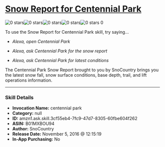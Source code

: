 # [Snow Report for Centennial Park](http://alexa.amazon.com/#skills/amzn1.ask.skill.3cf55eb4-7fc9-47d7-8305-60fbe604f262)
![0 stars](../../images/ic_star_border_black_18dp_1x.png)![0 stars](../../images/ic_star_border_black_18dp_1x.png)![0 stars](../../images/ic_star_border_black_18dp_1x.png)![0 stars](../../images/ic_star_border_black_18dp_1x.png)![0 stars](../../images/ic_star_border_black_18dp_1x.png) 0

To use the Snow Report for Centennial Park skill, try saying...

* *Alexa, open Centennial Park*

* *Alexa, ask Centennial Park for the snow report*

* *Alexa, ask Centennial Park for latest conditions*

The Centennial Park Snow Report brought to you by SnoCountry brings you the latest snow fall, snow surface conditions,  base depth, trail, and lift operations information.

***

### Skill Details

* **Invocation Name:** centennial park
* **Category:** null
* **ID:** amzn1.ask.skill.3cf55eb4-7fc9-47d7-8305-60fbe604f262
* **ASIN:** B01MXBOU94
* **Author:** SnoCountry
* **Release Date:** November 5, 2016 @ 12:15:19
* **In-App Purchasing:** No
